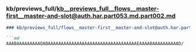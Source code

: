 ### kb/previews_full/kb__previews_full__flows__master-first__master-and-slot@auth.har.part053.md.part002.md

```md
### kb/previews_full/flows__master-first__master-and-slot@auth.har.part053.md (part 002)

```md
AAABAAAAAAAAAQABAAAAAAAAAAAAAAAAAAAAAAAAAAAAAAAAAAEAAAABAAAAAAAAAAD/
```

```

```
